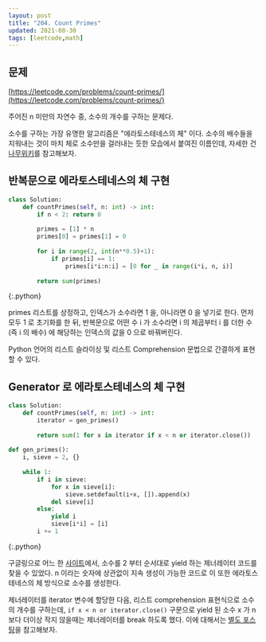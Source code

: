 ```yaml
---
layout: post
title: "204. Count Primes"
updated: 2021-08-30
tags: [leetcode,math]
---
```


## 문제

[https://leetcode.com/problems/count-primes/](https://leetcode.com/problems/count-primes/)

주어진 n 미만의 자연수 중, 소수의 개수를 구하는 문제다.

소수를 구하는 가장 유명한 알고리즘은 "에라토스테네스의 체" 이다. 소수의 배수들을 지워내는 것이 마치 체로 소수만을 걸러내는 듯한 모습에서 붙여진 이름인데, 자세한 건 [나무위키](https://namu.wiki/w/%EC%97%90%EB%9D%BC%ED%86%A0%EC%8A%A4%ED%85%8C%EB%84%A4%EC%8A%A4%EC%9D%98%20%EC%B2%B4)를 참고해보자.

## 반복문으로 에라토스테네스의 체 구현

```py
class Solution:
    def countPrimes(self, n: int) -> int:
        if n < 2: return 0
        
        primes = [1] * n
        primes[0] = primes[1] = 0
        
        for i in range(2, int(n**0.5)+1):
            if primes[i] == 1:
                primes[i*i:n:i] = [0 for _ in range(i*i, n, i)]
            
        return sum(primes)
```
{:.python}

primes 리스트를 상정하고, 인덱스가 소수라면 1 을, 아니라면 0 을 넣기로 한다. 먼저 모두 1 로 초기화를 한 뒤, 반복문으로 어떤 수 i 가 소수라면 i 의 제곱부터 i 를 더한 수 (즉 i 의 배수) 에 해당하는 인덱스의 값을 0 으로 바꿔버린다.

Python 언어의 리스트 슬라이싱 및 리스트 Comprehension 문법으로 간결하게 표현할 수 있다.

## Generator 로 에라토스테네스의 체 구현

```py
class Solution:
    def countPrimes(self, n: int) -> int:
        iterator = gen_primes()
        
        return sum(1 for x in iterator if x < n or iterator.close())
        
def gen_primes():
    i, sieve = 2, {}
    
    while 1:
        if i in sieve:
            for x in sieve[i]:
                sieve.setdefault(i+x, []).append(x)
            del sieve[i]
        else:
            yield i
            sieve[i*i] = [i]
        i += 1
```
{:.python}

구글링으로 어느 한 [사이트](https://code.activestate.com/recipes/117119-sieve-of-eratosthenes/)에서, 소수를 2 부터 순서대로 yield 하는 제너레이터 코드를 찾을 수 있었다. n 이라는 숫자에 상관없이 지속 생성이 가능한 코드로 이 또한 에라토스테네스의 체 방식으로 소수를 생성한다.

제너레이터를 iterator 변수에 할당한 다음, 리스트 comprehension 표현식으로 소수의 개수를 구하는데, `if x < n or iterator.close()` 구문으로 yield 된 소수 x 가 n 보다 더이상 작지 않을때는 제너레이터를 break 하도록 했다. 이에 대해서는 [별도 포스팅](/post/break-list-comprehension)을 참고해보자.